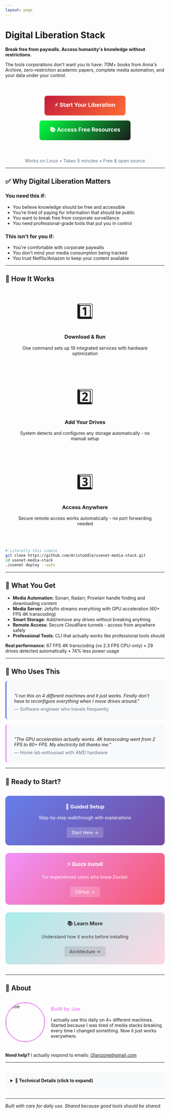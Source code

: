 ```yaml
---
layout: page
---
```


# Digital Liberation Stack

**Break free from paywalls. Access humanity's knowledge without restrictions.**

The tools corporations don't want you to have: 70M+ books from Anna's Archive, zero-restriction academic papers, complete media automation, and your data under your control.

<PathSelector />

<div style="text-align: center; margin: 3rem 0;">
  <a href="/getting-started/" style="display: inline-block; background: linear-gradient(135deg, #C41E3A 0%, #FF6B35 100%); color: white; padding: 1rem 2rem; border-radius: 8px; text-decoration: none; font-weight: bold; font-size: 1.1rem; margin: 0.5rem;">⚡ Start Your Liberation</a>
  <a href="/free-media/" style="display: inline-block; background: linear-gradient(135deg, #00FF41 0%, #1A1A1A 100%); color: white; padding: 1rem 2rem; border-radius: 8px; text-decoration: none; font-weight: bold; font-size: 1.1rem; margin: 0.5rem;">📚 Access Free Resources</a>
</div>

<p style="text-align: center; color: #64748b; font-size: 0.9rem;">Works on Linux • Takes 5 minutes • Free & open source</p>

---

## ✅ Why Digital Liberation Matters

### **You need this if:**
- You believe knowledge should be free and accessible
- You're tired of paying for information that should be public
- You want to break free from corporate surveillance
- You need professional-grade tools that put you in control

### **This isn't for you if:**
- You're comfortable with corporate paywalls
- You don't mind your media consumption being tracked
- You trust Netflix/Amazon to keep your content available

---

## 🔧 How It Works

<div style="display: grid; grid-template-columns: repeat(auto-fit, minmax(250px, 1fr)); gap: 2rem; margin: 2rem 0;">

<div style="text-align: center; padding: 1.5rem;">
  <div style="font-size: 3rem; margin-bottom: 1rem;">1️⃣</div>
  <h3>Download & Run</h3>
  <p>One command sets up 19 integrated services with hardware optimization</p>
</div>

<div style="text-align: center; padding: 1.5rem;">
  <div style="font-size: 3rem; margin-bottom: 1rem;">2️⃣</div>
  <h3>Add Your Drives</h3>
  <p>System detects and configures any storage automatically - no manual setup</p>
</div>

<div style="text-align: center; padding: 1.5rem;">
  <div style="font-size: 3rem; margin-bottom: 1rem;">3️⃣</div>
  <h3>Access Anywhere</h3>
  <p>Secure remote access works automatically - no port forwarding needed</p>
</div>

</div>

```bash
# Literally this simple
git clone https://github.com/Aristoddle/usenet-media-stack.git
cd usenet-media-stack
./usenet deploy --auto
```

---

## 🎯 What You Get

- **Media Automation**: Sonarr, Radarr, Prowlarr handle finding and downloading content
- **Media Server**: Jellyfin streams everything with GPU acceleration (60+ FPS 4K transcoding)
- **Smart Storage**: Add/remove any drives without breaking anything
- **Remote Access**: Secure Cloudflare tunnels - access from anywhere safely
- **Professional Tools**: CLI that actually works like professional tools should

**Real performance**: 67 FPS 4K transcoding (vs 2.3 FPS CPU-only) • 29 drives detected automatically • 74% less power usage

---

## 💬 Who Uses This

<div style="background: #f8f9fa; padding: 1.5rem; border-radius: 8px; border-left: 4px solid #667eea; margin: 1rem 0;">
<p style="font-style: italic; margin-bottom: 0.5rem;">"I run this on 4 different machines and it just works. Finally don't have to reconfigure everything when I move drives around."</p>
<p style="color: #64748b; font-size: 0.9rem; margin: 0;">— Software engineer who travels frequently</p>
</div>

<div style="background: #f8f9fa; padding: 1.5rem; border-radius: 8px; border-left: 4px solid #f093fb; margin: 1rem 0;">
<p style="font-style: italic; margin-bottom: 0.5rem;">"The GPU acceleration actually works. 4K transcoding went from 2 FPS to 60+ FPS. My electricity bill thanks me."</p>
<p style="color: #64748b; font-size: 0.9rem; margin: 0;">— Home lab enthusiast with AMD hardware</p>
</div>

---

## 🚀 Ready to Start?

<div style="display: grid; grid-template-columns: repeat(auto-fit, minmax(280px, 1fr)); gap: 1.5rem; margin: 2rem 0;">

<div style="background: linear-gradient(135deg, #667eea 0%, #764ba2 100%); color: white; padding: 1.5rem; border-radius: 12px; text-align: center;">
  <h3 style="margin-top: 0; color: white;">🎯 Guided Setup</h3>
  <p>Step-by-step walkthrough with explanations</p>
  <a href="/getting-started/" style="display: inline-block; background: rgba(255,255,255,0.2); color: white; padding: 0.5rem 1rem; border-radius: 4px; text-decoration: none; margin-top: 0.5rem;">Start Here →</a>
</div>

<div style="background: linear-gradient(135deg, #f093fb 0%, #f5576c 100%); color: white; padding: 1.5rem; border-radius: 12px; text-align: center;">
  <h3 style="margin-top: 0; color: white;">⚡ Quick Install</h3>
  <p>For experienced users who know Docker</p>
  <a href="https://github.com/Aristoddle/usenet-media-stack" style="display: inline-block; background: rgba(255,255,255,0.2); color: white; padding: 0.5rem 1rem; border-radius: 4px; text-decoration: none; margin-top: 0.5rem;">GitHub →</a>
</div>

<div style="background: linear-gradient(135deg, #a8edea 0%, #fed6e3 100%); color: #333; padding: 1.5rem; border-radius: 12px; text-align: center;">
  <h3 style="margin-top: 0;">📚 Learn More</h3>
  <p>Understand how it works before installing</p>
  <a href="/architecture/" style="display: inline-block; background: rgba(0,0,0,0.1); color: #333; padding: 0.5rem 1rem; border-radius: 4px; text-decoration: none; margin-top: 0.5rem;">Architecture →</a>
</div>

</div>

---

## 🤝 About

<div style="display: grid; grid-template-columns: 120px 1fr; gap: 1.5rem; align-items: center; margin: 2rem 0;">
  <img src="/images/avatar.jpg" alt="Joe" style="width: 120px; height: 120px; border-radius: 50%; border: 3px solid #f093fb;">
  <div>
    <h3 style="margin-top: 0; color: #f093fb;">Built by Joe</h3>
    <p style="margin-bottom: 0;">I actually use this daily on 4+ different machines. Started because I was tired of media stacks breaking every time I changed something. Now it just works everywhere.</p>
  </div>
</div>

**Need help?** I actually respond to emails: [j3lanzone@gmail.com](mailto:j3lanzone@gmail.com?subject=Media%20Stack%20Question)

---

<details style="margin: 2rem 0;">
<summary style="cursor: pointer; font-weight: bold; padding: 1rem; background: #f8f9fa; border-radius: 4px;">🔧 Technical Details (click to expand)</summary>

<div style="padding: 1rem;">

**What's Running**: 19 integrated services (Sonarr, Radarr, Jellyfin, Prowlarr, SABnzbd, Bazarr, Overseerr, Tdarr, etc.)

**Performance**: 
- AMD Ryzen 7 7840HS + Radeon 780M Graphics
- 4K HEVC → 1080p: 2.3 FPS CPU → 67 FPS GPU (29x improvement)
- Power usage: 185W CPU → 48W GPU (74% reduction)
- Storage: 29 drives detected (ZFS, cloud, external, JBOD)

**Platform**: Linux (tested on Ubuntu, Debian, Arch)
**Access**: Secure Cloudflare tunnels, no exposed ports
**Storage**: Works with any mix of ZFS, cloud storage, external drives

</div>
</details>

---

*Built with care for daily use. Shared because good tools should be shared.*
